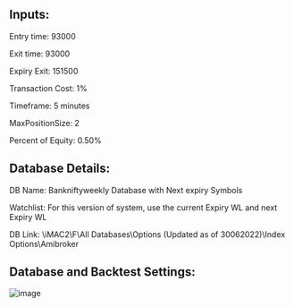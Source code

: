 ## Inputs:
Entry time: 93000 

Exit time: 93000

Expiry Exit: 151500

Transaction Cost: 1%  

Timeframe: 5 minutes

MaxPositionSize: 2

Percent of Equity: 0.50%

## Database Details:

DB Name: Bankniftyweekly Database with Next expiry Symbols

Watchlist: For this version of system, use the current Expiry WL and next Expiry WL

DB Link: \\iMAC2\F\All Databases\Options (Updated as of 30062022)\Index Options\Amibroker


## Database and Backtest Settings:

![image](https://user-images.githubusercontent.com/63246619/183057061-2c5ecb1a-774d-42ed-8672-d1fc354ade9d.png)












